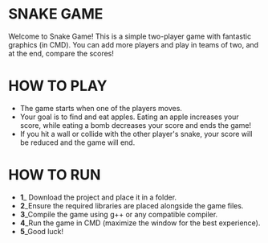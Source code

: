 # SNAKE GAME 

Welcome to Snake Game!
This is a simple two-player game with fantastic graphics (in CMD). You can add more players and play in teams of two, and at the end, compare the scores!

# HOW TO PLAY 

- The game starts when one of the players moves.
- Your goal is to find and eat apples. Eating an apple increases your score, while eating a bomb decreases your score and ends the game!
- If you hit a wall or collide with the other player's snake, your score will be reduced and the game will end.

# HOW TO RUN

- **1**_ Download the project and place it in a folder.
- **2**_Ensure the required libraries are placed alongside the game files.
- **3**_Compile the game using g++ or any compatible compiler.
- **4**_Run the game in CMD (maximize the window for the best experience).
- **5**_Good luck!
